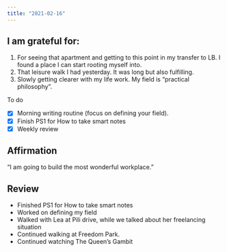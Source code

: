 ```yaml
---
title: "2021-02-16"
---
```

## I am grateful for:
1. For seeing that apartment and getting to this point in my transfer to LB. I found a place I can start rooting myself into.
2. That leisure walk I had yesterday. It was long but also fulfilling.
3. Slowly getting clearer with my life work. My field is “practical philosophy”.

To do

- [x] Morning writing routine (focus on defining your field).
- [x] Finish PS1 for How to take smart notes
- [x] Weekly review

## Affirmation

“I am going to build the most wonderful workplace.”

## Review

- Finished PS1 for How to take smart notes
- Worked on defining my field
- Walked with Lea at Pili drive, while we talked about her freelancing situation
- Continued walking at Freedom Park.
- Continued watching The Queen’s Gambit